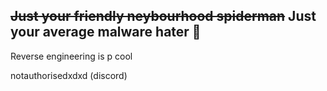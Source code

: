 ## ~~Just your friendly neybourhood spiderman~~ Just your average malware hater 🤬
Reverse engineering is p cool
  
notauthorisedxdxd (discord)
